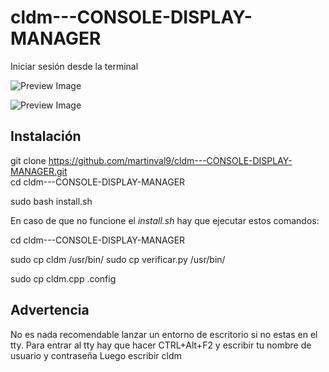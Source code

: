 # cldm---CONSOLE-DISPLAY-MANAGER
Iniciar sesión desde la terminal

![Preview Image](https://github.com/martinval9/cldm---CONSOLE-DISPLAY-MANAGER/blob/main/img1.png)

![Preview Image](https://github.com/martinval9/cldm---CONSOLE-DISPLAY-MANAGER/blob/main/img2.png)

## Instalación
git clone https://github.com/martinval9/cldm---CONSOLE-DISPLAY-MANAGER.git  
cd cldm---CONSOLE-DISPLAY-MANAGER

sudo bash install.sh

En caso de que no funcione el _install.sh_ hay que ejecutar estos comandos:

cd cldm---CONSOLE-DISPLAY-MANAGER

sudo cp cldm /usr/bin/
sudo cp verificar.py /usr/bin/

sudo cp cldm.cpp .config

## Advertencia

No es nada recomendable lanzar un entorno de escritorio si no estas en el tty.
Para entrar al tty hay que hacer CTRL+Alt+F2 y escribir tu nombre de usuario y contraseña
Luego escribir cldm
